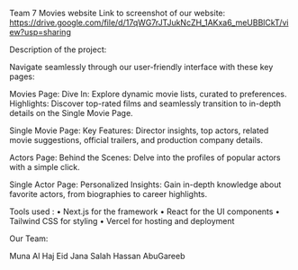 Team 7 Movies website Link to screenshot of our website: https://drive.google.com/file/d/17qWG7rJTJukNcZH_1AKxa6_meUBBlCkT/view?usp=sharing

Description of the project:

Navigate seamlessly through our user-friendly interface with these key pages:

Movies Page: Dive In: Explore dynamic movie lists, curated to preferences. Highlights: Discover top-rated films and seamlessly transition to in-depth details on the Single Movie Page.

Single Movie Page: Key Features: Director insights, top actors, related movie suggestions, official trailers, and production company details.

Actors Page: Behind the Scenes: Delve into the profiles of popular actors with a simple click.

Single Actor Page: Personalized Insights: Gain in-depth knowledge about favorite actors, from biographies to career highlights.

Tools used : • Next.js for the framework • React for the UI components • Tailwind CSS for styling • Vercel for hosting and deployment

Our Team:

Muna Al Haj Eid
Jana Salah
Hassan AbuGareeb